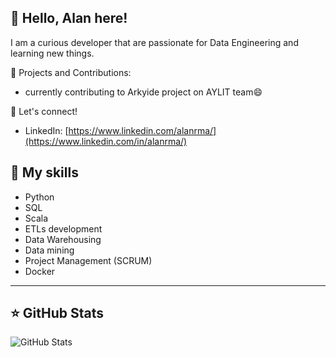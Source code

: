 
## 🐸 Hello, Alan here!

I am a curious developer that are passionate for Data Engineering and learning new things.


🔭 Projects and Contributions:
- currently contributing to Arkyide project on AYLIT team😄

💬 Let's connect!
- LinkedIn: [https://www.linkedin.com/alanrma/](https://www.linkedin.com/in/alanrma/)


## 🚀 My skills
- Python
- SQL
- Scala
- ETLs development
- Data Warehousing
- Data mining
- Project Management (SCRUM)
- Docker
---

## ⭐ GitHub Stats

![GitHub Stats](https://github-readme-stats.vercel.app/api?username=AlanRMA&show_icons=true)
